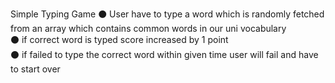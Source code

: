 Simple Typing Game
⚫️ User have to type a word which is randomly fetched from an array which contains common words in our uni vocabulary  
⚫️ if correct word is typed score increased by 1 point  
⚫️ if failed to type the correct word within given time user will fail and have to start over

 
 
